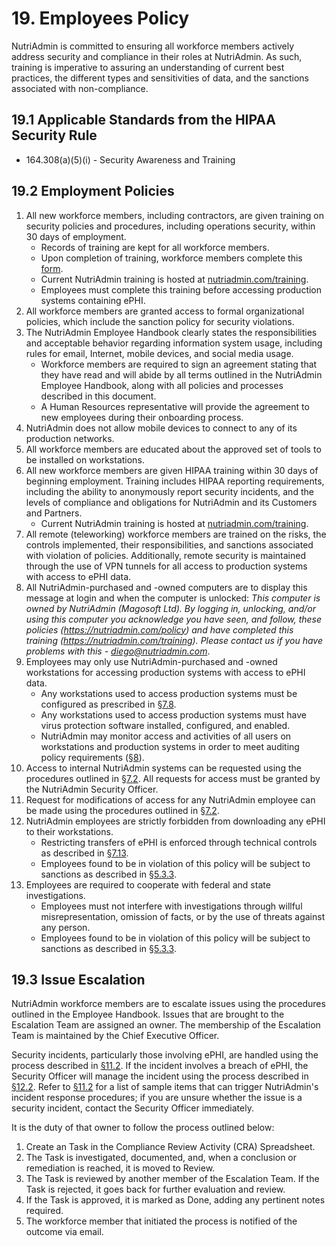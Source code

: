 # 19. Employees Policy

NutriAdmin is committed to ensuring all workforce members actively address security and compliance in their roles at NutriAdmin. As such, training is imperative to assuring an understanding of current best practices, the different types and sensitivities of data, and the sanctions associated with non-compliance.

## 19.1 Applicable Standards from the HIPAA Security Rule

* 164.308(a)(5)(i) - Security Awareness and Training

## 19.2 Employment Policies

1. All new workforce members, including contractors, are given training on security policies and procedures, including operations security, within 30 days of employment.
   * Records of training are kept for all workforce members.
   * Upon completion of training, workforce members complete this [form](https://docs.google.com/a/catalyze.io/forms/d/1bmEK3TidACj6ForBqGMaINPjIckv9ht28rtkGEQsBGs/viewform?usp=send_form).
   * Current NutriAdmin training is hosted at [nutriadmin.com/training](https://nutriadmin.com/training/).
   * Employees must complete this training before accessing production systems containing ePHI.
2. All workforce members are granted access to formal organizational policies, which include the sanction policy for security violations.
3. The NutriAdmin Employee Handbook clearly states the responsibilities and acceptable behavior regarding information system usage, including rules for email, Internet, mobile devices, and social media usage.
   * Workforce members are required to sign an agreement stating that they have read and will abide by all terms outlined in the NutriAdmin Employee Handbook, along with all policies and processes described in this document.
   * A Human Resources representative will provide the agreement to new employees during their onboarding process.
4. NutriAdmin does not allow mobile devices to connect to any of its production networks.
5. All workforce members are educated about the approved set of tools to be installed on workstations.
6. All new workforce members are given HIPAA training within 30 days of beginning employment. Training includes HIPAA reporting requirements, including the ability to anonymously report security incidents, and the levels of compliance and obligations for NutriAdmin and its Customers and Partners.
   * Current NutriAdmin training is hosted at [nutriadmin.com/training](https://nutriadmin.com/training/).
7. All remote (teleworking) workforce members are trained on the risks, the controls implemented, their responsibilities, and sanctions associated with violation of policies. Additionally, remote security is maintained through the use of VPN tunnels for all access to production systems with access to ePHI data.
8. All NutriAdmin-purchased and -owned computers are to display this message at login and when the computer is unlocked: *This computer is owned by NutriAdmin (Magosoft Ltd). By logging in, unlocking, and/or using this computer you acknowledge you have seen, and follow, these policies (https://nutriadmin.com/policy) and have completed this training (https://nutriadmin.com/training). Please contact us if you have problems with this - diego@nutriadmin.com*.
9. Employees may only use NutriAdmin-purchased and -owned workstations for accessing production systems with access to ePHI data.
   * Any workstations used to access production systems must be configured as prescribed in [§7.8](#7.8-employee-workstation-use).
   * Any workstations used to access production systems must have virus protection software installed, configured, and enabled.
   * NutriAdmin may monitor access and activities of all users on workstations and production systems in order to meet auditing policy requirements ([§8](#8.-auditing-policy)).
10. Access to internal NutriAdmin systems can be requested using the procedures outlined in [§7.2](#7.2-access-establishment-and-modification). All requests for access must be granted by the NutriAdmin Security Officer.
11. Request for modifications of access for any NutriAdmin employee can be made using the procedures outlined in [§7.2](#7.2-access-establishment-and-modification).
12. NutriAdmin employees are strictly forbidden from downloading any ePHI to their workstations.
    * Restricting transfers of ePHI is enforced through technical controls as described in [§7.13](#7.13-access-to-ephi).
    * Employees found to be in violation of this policy will be subject to sanctions as described in [§5.3.3](#5.3-security-officer).
13. Employees are required to cooperate with federal and state investigations.
    * Employees must not interfere with investigations through willful misrepresentation, omission of facts, or by the use of threats against any person.
    * Employees found to be in violation of this policy will be subject to sanctions as described in [§5.3.3](#5.3-security-officer).

## 19.3 Issue Escalation

NutriAdmin workforce members are to escalate issues using the procedures outlined in the Employee Handbook. Issues that are brought to the Escalation Team are assigned an owner. The membership of the Escalation Team is maintained by the Chief Executive Officer.

Security incidents, particularly those involving ePHI, are handled using the process described in [§11.2](#11.2-incident-management-policies). If the incident involves a breach of ePHI, the Security Officer will manage the incident using the process described in [§12.2](#12.2-nutriadmin-breach-policy). Refer to [§11.2](#11.2-incident-management-policies) for a list of sample items that can trigger NutriAdmin's incident response procedures; if you are unsure whether the issue is a security incident, contact the Security Officer immediately.

It is the duty of that owner to follow the process outlined below:

1. Create an Task in the Compliance Review Activity (CRA) Spreadsheet.
2. The Task is investigated, documented, and, when a conclusion or remediation is reached, it is moved to Review.
3. The Task is reviewed by another member of the Escalation Team. If the Task is rejected, it goes back for further evaluation and review.
4. If the Task is approved, it is marked as Done, adding any pertinent notes required.
5. The workforce member that initiated the process is notified of the outcome via email.
